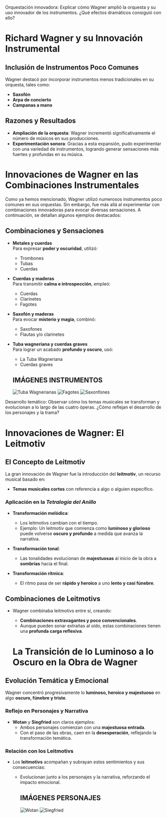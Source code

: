 Orquestación innovadora: Explicar cómo Wagner amplió la orquesta y su uso innovador de los
instrumentos. ¿Qué efectos dramáticos consiguió con ello?

# Richard Wagner y su Innovación Instrumental

## Inclusión de Instrumentos Poco Comunes
Wagner destacó por incorporar instrumentos menos tradicionales en su orquesta, tales como:

- **Saxofón**  
- **Arpa de concierto**  
- **Campanas a mano**  

## Razones y Resultados
- **Ampliación de la orquesta**: Wagner incrementó significativamente el número de músicos en sus producciones.  
- **Experimentación sonora**: Gracias a esta expansión, pudo experimentar con una variedad de instrumentos, logrando generar sensaciones más fuertes y profundas en su música.

# Innovaciones de Wagner en las Combinaciones Instrumentales

Como ya hemos mencionado, Wagner utilizó numerosos instrumentos poco comunes en sus orquestas. Sin embargo, fue más allá al experimentar con combinaciones innovadoras para evocar diversas sensaciones. A continuación, se detallan algunos ejemplos destacados:

## Combinaciones y Sensaciones

- **Metales y cuerdas**  
  Para expresar **poder y oscuridad**, utilizó:  
  - Trombones  
  - Tubas  
  - Cuerdas  

- **Cuerdas y maderas**  
  Para transmitir **calma e introspección**, empleó:  
  - Cuerdas  
  - Clarinetes  
  - Fagotes  

- **Saxofón y maderas**  
  Para evocar **misterio y magia**, combinó:  
  - Saxofones  
  - Flautas y/o clarinetes  

- **Tuba wagneriana y cuerdas graves**  
  Para lograr un acabado **profundo y oscuro**, usó:  
  - La Tuba Wagneriana  
  - Cuerdas graves

   ## IMÁGENES INSTRUMENTOS
  
  ![Tuba Wagnerianas](https://musical-perales.es/wp-content/uploads/2022/01/tuba-wagneriana-sib-fa-hans-hoyer-4826-lacada-hh4826g-1-0gb-174107.png)
  ![Fagotes](https://m.media-amazon.com/images/I/51QN+Y9NxWL._AC_UF894,1000_QL80_.jpg)
  ![Saxonfones](https://i.multisononline.com/blog/wp-content/uploads/2021/02/saxo-alto.jpg)


Desarrollo temático: Observar cómo los temas musicales se transforman y evolucionan a lo largo de
las cuatro óperas. ¿Cómo reflejan el desarrollo de los personajes y la trama?

# Innovaciones de Wagner: El Leitmotiv

## El Concepto de Leitmotiv
La gran innovación de Wagner fue la introducción del **leitmotiv**, un recurso musical basado en:  
- **Temas musicales cortos** con referencia a algo o alguien específico.  

### Aplicación en la *Tetralogía del Anillo*
- **Transformación melódica**:  
  - Los leitmotivs cambian con el tiempo.  
  - Ejemplo: Un leitmotiv que comienza como **luminoso y glorioso** puede volverse **oscuro y profundo** a medida que avanza la narrativa.  

- **Transformación tonal**:  
  - Las tonalidades evolucionan de **majestuosas** al inicio de la obra a **sombrías** hacia el final.

- **Transformación rítmica**:  
  - El ritmo pasa de ser **rápido y heroico** a uno **lento y casi fúnebre**.

## Combinaciones de Leitmotivs
- Wagner combinaba leitmotivs entre sí, creando:  
  - **Combinaciones extravagantes y poco convencionales**.  
  - Aunque pueden sonar extrañas al oído, estas combinaciones tienen una **profunda carga reflexiva**.
 
  # La Transición de lo Luminoso a lo Oscuro en la Obra de Wagner

## Evolución Temática y Emocional
Wagner concentró progresivamente lo **luminoso, heroico y majestuoso** en algo **oscuro, fúnebre y triste**.  

### Reflejo en Personajes y Narrativa
- **Wotan** y **Siegfried** son claros ejemplos:  
  - Ambos personajes comienzan con una **majestuosa entrada**.  
  - Con el paso de las obras, caen en la **desesperación**, reflejando la transformación temática.  

### Relación con los Leitmotivs
- Los **leitmotivs** acompañan y subrayan estos sentimientos y sus consecuencias:  
  - Evolucionan junto a los personajes y la narrativa, reforzando el impacto emocional.
 
    ## IMÁGENES PERSONAJES

    ![Wotan](https://www.meisterdrucke.es/kunstwerke/1260px/Arthur_Rackham_-_Dwarf_and_Wotan_from_Wagners_Ring_of_the_Niebelungen_1911_%28wc_pen_and_ink%29_-_%28MeisterDrucke-556222%29.jpg)
    ![Siegfried](https://upload.wikimedia.org/wikipedia/commons/thumb/a/a6/Siegfried.jpg/250px-Siegfried.jpg)


